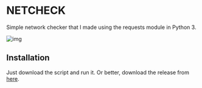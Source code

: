 # NETCHECK
Simple network checker that I made using the requests module in Python 3.

![img](https://i.ibb.co/8dZFMMf/image.png)

## Installation
Just download the script and run it. Or better, download the release from [here](https://github.com/AleK3y/netcheck/releases).
